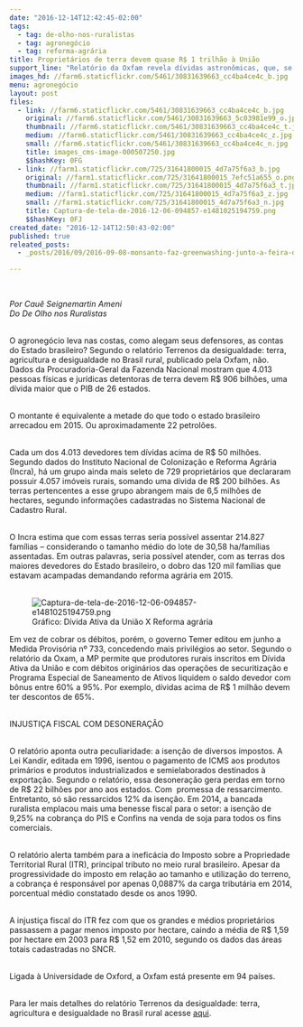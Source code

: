 ```yaml
---
date: "2016-12-14T12:42:45-02:00"
tags:
  - tag: de-olho-nos-ruralistas
  - tag: agronegócio
  - tag: reforma-agrária
title: Proprietários de terra devem quase R$ 1 trilhão à União
support_line: "Relatório da Oxfam revela dívidas astronômicas, que, se pagas, assentariam  214 mil famílias; e governo Temer quer anistiar setor"
images_hd: //farm6.staticflickr.com/5461/30831639663_cc4ba4ce4c_b.jpg
menu: agronegócio
layout: post
files:
  - link: //farm6.staticflickr.com/5461/30831639663_cc4ba4ce4c_b.jpg
    original: //farm6.staticflickr.com/5461/30831639663_5c03981e99_o.jpg
    thumbnail: //farm6.staticflickr.com/5461/30831639663_cc4ba4ce4c_t.jpg
    medium: //farm6.staticflickr.com/5461/30831639663_cc4ba4ce4c_z.jpg
    small: //farm6.staticflickr.com/5461/30831639663_cc4ba4ce4c_n.jpg
    title: images_cms-image-000507250.jpg
    $$hashKey: 0FG
  - link: //farm1.staticflickr.com/725/31641800015_4d7a75f6a3_b.jpg
    original: //farm1.staticflickr.com/725/31641800015_7efc51a655_o.png
    thumbnail: //farm1.staticflickr.com/725/31641800015_4d7a75f6a3_t.jpg
    medium: //farm1.staticflickr.com/725/31641800015_4d7a75f6a3_z.jpg
    small: //farm1.staticflickr.com/725/31641800015_4d7a75f6a3_n.jpg
    title: Captura-de-tela-de-2016-12-06-094857-e1481025194759.png
    $$hashKey: 0FJ
created_date: "2016-12-14T12:50:43-02:00"
published: true
releated_posts:
  - _posts/2016/09/2016-09-08-monsanto-faz-greenwashing-junto-a-feira-de-organicos-em-sp.md

---
```

<p>&nbsp;</p>

<p><em>Por Cau&ecirc; Seignemartin Ameni<br />
Do De Olho nos Ruralistas&nbsp;</em></p>

<p><br />
O agroneg&oacute;cio leva nas costas, como alegam seus defensores, as contas do Estado brasileiro? Segundo o relat&oacute;rio Terrenos da desigualdade: terra, agricultura e desigualdade no Brasil rural, publicado pela Oxfam, n&atilde;o. Dados da Procuradoria-Geral da Fazenda Nacional mostram que 4.013 pessoas f&iacute;sicas e jur&iacute;dicas detentoras de terra devem R$ 906 bilh&otilde;es, uma d&iacute;vida maior que o PIB de 26 estados.</p>

<p><br />
O montante &eacute; equivalente a metade do que todo o estado brasileiro arrecadou em 2015. Ou aproximadamente 22 petrol&otilde;es.</p>

<p><br />
Cada um dos 4.013 devedores tem d&iacute;vidas acima de R$ 50 milh&otilde;es. Segundo dados do Instituto Nacional de Coloniza&ccedil;&atilde;o e Reforma Agr&aacute;ria (Incra), h&aacute; um grupo ainda mais seleto de 729 propriet&aacute;rios que declararam possuir 4.057 im&oacute;veis rurais, somando uma d&iacute;vida de R$ 200 bilh&otilde;es. As terras pertencentes a esse grupo abrangem mais de 6,5 milh&otilde;es de hectares, segundo informa&ccedil;&otilde;es cadastradas no Sistema Nacional de Cadastro Rural.</p>

<p><br />
O Incra estima que com essas terras seria poss&iacute;vel assentar 214.827 fam&iacute;lias &ndash; considerando o tamanho m&eacute;dio do lote de 30,58 ha/fam&iacute;lias assentadas. Em outras palavras, seria poss&iacute;vel atender, com as terras dos maiores devedores do Estado brasileiro, o dobro das 120 mil fam&iacute;lias que estavam acampadas demandando reforma agr&aacute;ria em 2015.<br />
&nbsp;</p>

<figure class="image"><img alt="Captura-de-tela-de-2016-12-06-094857-e1481025194759.png" src="//farm1.staticflickr.com/725/31641800015_4d7a75f6a3_b.jpg" />
<figcaption>Gr&aacute;fico: D&iacute;vida Ativa da Uni&atilde;o X Reforma agr&aacute;ria</figcaption>
</figure>

<p>Em vez de cobrar os d&eacute;bitos, por&eacute;m, o governo Temer editou em junho a Medida Provis&oacute;ria n&ordm; 733, concedendo mais privil&eacute;gios ao setor. Segundo o relat&oacute;rio da Oxam, a MP permite que produtores rurais inscritos em D&iacute;vida Ativa da Uni&atilde;o e com d&eacute;bitos origin&aacute;rios das opera&ccedil;&otilde;es de securitiza&ccedil;&atilde;o e Programa Especial de Saneamento de Ativos liquidem o saldo devedor com b&ocirc;nus entre 60% a 95%. Por exemplo, d&iacute;vidas acima de R$ 1 milh&atilde;o devem ter descontos de 65%.</p>

<p><br />
INJUSTI&Ccedil;A FISCAL COM DESONERA&Ccedil;&Atilde;O</p>

<p><br />
O relat&oacute;rio aponta outra peculiaridade: a isen&ccedil;&atilde;o de diversos impostos. A Lei Kandir, editada em 1996, isentou o pagamento de ICMS aos produtos prim&aacute;rios e produtos industrializados e semielaborados destinados &agrave; exporta&ccedil;&atilde;o. Segundo o relat&oacute;rio, essa desonera&ccedil;&atilde;o gera perdas em torno de R$ 22 bilh&otilde;es por ano aos estados. Com &nbsp;promessa de ressarcimento. Entretanto, s&oacute; s&atilde;o ressarcidos 12% da isen&ccedil;&atilde;o. Em 2014, a bancada ruralista emplacou mais uma benesse fiscal para o setor: a isen&ccedil;&atilde;o de 9,25% na cobran&ccedil;a do PIS e Confins na venda de soja para todos os fins comerciais.</p>

<p><br />
O relat&oacute;rio alerta tamb&eacute;m para a inefic&aacute;cia do Imposto sobre a Propriedade Territorial Rural (ITR), principal tributo no meio rural brasileiro. Apesar da progressividade do imposto em rela&ccedil;&atilde;o ao tamanho e utiliza&ccedil;&atilde;o do terreno, a cobran&ccedil;a &eacute; respons&aacute;vel por apenas 0,0887% da carga tribut&aacute;ria em 2014, porcentual m&eacute;dio constatado desde os anos 1990.</p>

<p><br />
A injusti&ccedil;a fiscal do ITR fez com que os grandes e m&eacute;dios propriet&aacute;rios passassem a pagar menos imposto por hectare, caindo a m&eacute;dia de R$ 1,59 por hectare em 2003 para R$ 1,52 em 2010, segundo os dados das &aacute;reas totais cadastradas no SNCR.</p>

<p><br />
Ligada &agrave; Universidade de Oxford, a Oxfam est&aacute; presente em 94 pa&iacute;ses.</p>

<p><br />
Para ler mais detalhes do relat&oacute;rio Terrenos da desigualdade: terra, agricultura e desigualdade no Brasil rural acesse <a href="http://www.oxfam.org.br/publicacoes/terrenos-da-desigualdade-terra-agricultura-e-desigualdade-no-brasil-rural">aqui</a>.</p>
